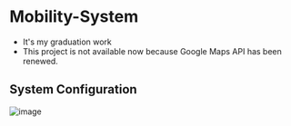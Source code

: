 # Mobility-System
- It's my graduation work
- This project is not available now because Google Maps API has been renewed.

## System Configuration
![image](https://user-images.githubusercontent.com/53115254/93462792-d4f0a880-f921-11ea-8626-bd7d08cef932.png)
